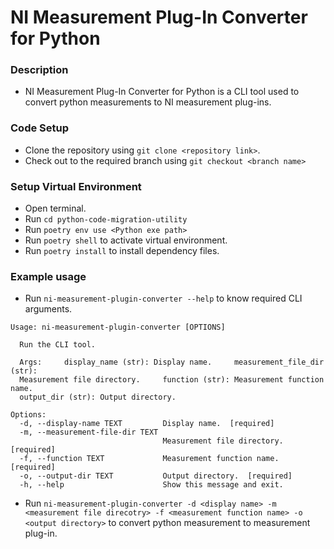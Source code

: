 # NI Measurement Plug-In Converter for Python

### Description

- NI Measurement Plug-In Converter for Python is a CLI tool used to convert python measurements to NI measurement plug-ins.

### Code Setup

- Clone the repository using `git clone <repository link>`.
- Check out to the required branch using `git checkout <branch name>`

### Setup Virtual Environment

- Open terminal.
- Run `cd python-code-migration-utility`
- Run `poetry env use <Python exe path>`
- Run `poetry shell` to activate virtual environment.
- Run `poetry install` to install dependency files.

### Example usage

- Run `ni-measurement-plugin-converter --help` to know required CLI arguments.
```
Usage: ni-measurement-plugin-converter [OPTIONS]

  Run the CLI tool.

  Args:     display_name (str): Display name.     measurement_file_dir (str):
  Measurement file directory.     function (str): Measurement function name.
  output_dir (str): Output directory.

Options:
  -d, --display-name TEXT         Display name.  [required]
  -m, --measurement-file-dir TEXT
                                  Measurement file directory.  [required]
  -f, --function TEXT             Measurement function name.  [required]
  -o, --output-dir TEXT           Output directory.  [required]
  -h, --help                      Show this message and exit.
```
- Run `ni-measurement-plugin-converter -d <display name> -m <measurement file direcotry> -f <measurement function name> -o <output directory>` to convert python measurement to measurement plug-in.
